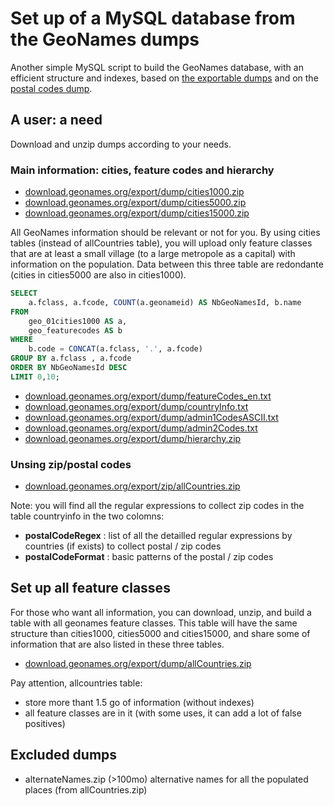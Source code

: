 # Set up of a MySQL database from the GeoNames dumps
Another simple MySQL script to build the GeoNames database, with an efficient structure and indexes, based on [the exportable dumps](http://download.geonames.org/export/dump/) and on the [postal codes dump](http://download.geonames.org/export/zip/).

## A user: a need

Download and unzip dumps according to your needs.
### Main information: cities, feature codes and hierarchy
* [download.geonames.org/export/dump/cities1000.zip](http://download.geonames.org/export/dump/cities1000.zip)
* [download.geonames.org/export/dump/cities5000.zip](http://download.geonames.org/export/dump/cities5000.zip)
* [download.geonames.org/export/dump/cities15000.zip](http://download.geonames.org/export/dump/cities15000.zip)

All GeoNames information should be relevant or not for you. By using cities tables (instead of allCountries table), you will upload only feature classes that are at least a small village (to a large metropole as a capital) with information on the population.
Data between this three table are redondante (cities in cities5000 are also in cities1000).
```sql
SELECT 
    a.fclass, a.fcode, COUNT(a.geonameid) AS NbGeoNamesId, b.name
FROM
    geo_01cities1000 AS a,
    geo_featurecodes AS b
WHERE
    b.code = CONCAT(a.fclass, '.', a.fcode)
GROUP BY a.fclass , a.fcode
ORDER BY NbGeoNamesId DESC
LIMIT 0,10;
```
* [download.geonames.org/export/dump/featureCodes_en.txt](http://download.geonames.org/export/dump/featureCodes_en.txt)
* [download.geonames.org/export/dump/countryInfo.txt](http://download.geonames.org/export/dump/countryInfo.txt)
* [download.geonames.org/export/dump/admin1CodesASCII.txt](http://download.geonames.org/export/dump/admin1CodesASCII.txt)
* [download.geonames.org/export/dump/admin2Codes.txt](http://download.geonames.org/export/dump/admin2Codes.txt)
* [download.geonames.org/export/dump/hierarchy.zip](http://download.geonames.org/export/dump/hierarchy.zip)

### Unsing zip/postal codes
* [download.geonames.org/export/zip/allCountries.zip](http://download.geonames.org/export/zip/allCountries.zip)

Note: you will find all the regular expressions to collect zip codes in the table countryinfo in the two colomns: 
* **postalCodeRegex** : list of all the detailled regular expressions by countries (if exists) to collect postal / zip codes
* **postalCodeFormat** : basic patterns of the postal / zip codes 

## Set up all feature classes
For those who want all information, you can download, unzip, and build a table with all geonames feature classes. This table will have the same structure than cities1000, cities5000 and cities15000, and share some of information that are also listed in these three tables. 
* [download.geonames.org/export/dump/allCountries.zip](http://download.geonames.org/export/dump/allCountries.zip)

Pay attention, allcountries table:
* store more thant 1.5 go of information (without indexes)
* all feature classes are in it (with some uses, it can add a lot of false positives)
##  Excluded dumps
* alternateNames.zip (>100mo) alternative names for all the populated places (from allCountries.zip)
